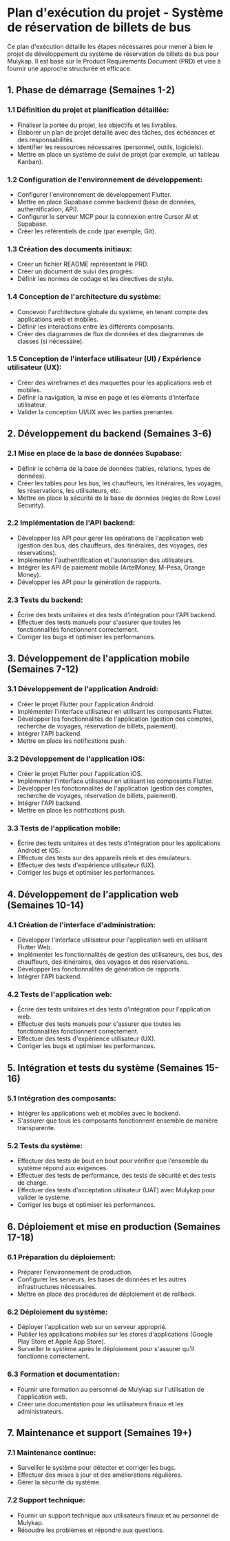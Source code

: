 # Plan d'exécution du projet - Système de réservation de billets de bus

Ce plan d'exécution détaille les étapes nécessaires pour mener à bien le projet de développement du système de réservation de billets de bus pour Mulykap. Il est basé sur le Product Requirements Document (PRD) et vise à fournir une approche structurée et efficace.

## 1. Phase de démarrage (Semaines 1-2)

### 1.1 Définition du projet et planification détaillée:
- Finaliser la portée du projet, les objectifs et les livrables.
- Élaborer un plan de projet détaillé avec des tâches, des échéances et des responsabilités.
- Identifier les ressources nécessaires (personnel, outils, logiciels).
- Mettre en place un système de suivi de projet (par exemple, un tableau Kanban).

### 1.2 Configuration de l'environnement de développement:
- Configurer l'environnement de développement Flutter.
- Mettre en place Supabase comme backend (base de données, authentification, API).
- Configurer le serveur MCP pour la connexion entre Cursor AI et Supabase.
- Créer les référentiels de code (par exemple, Git).

### 1.3 Création des documents initiaux:
- Créer un fichier README représentant le PRD.
- Créer un document de suivi des progrès.
- Définir les normes de codage et les directives de style.

### 1.4 Conception de l'architecture du système:
- Concevoir l'architecture globale du système, en tenant compte des applications web et mobiles.
- Définir les interactions entre les différents composants.
- Créer des diagrammes de flux de données et des diagrammes de classes (si nécessaire).

### 1.5 Conception de l'interface utilisateur (UI) / Expérience utilisateur (UX):
- Créer des wireframes et des maquettes pour les applications web et mobiles.
- Définir la navigation, la mise en page et les éléments d'interface utilisateur.
- Valider la conception UI/UX avec les parties prenantes.

## 2. Développement du backend (Semaines 3-6)

### 2.1 Mise en place de la base de données Supabase:
- Définir le schéma de la base de données (tables, relations, types de données).
- Créer les tables pour les bus, les chauffeurs, les itinéraires, les voyages, les réservations, les utilisateurs, etc.
- Mettre en place la sécurité de la base de données (règles de Row Level Security).

### 2.2 Implémentation de l'API backend:
- Développer les API pour gérer les opérations de l'application web (gestion des bus, des chauffeurs, des itinéraires, des voyages, des réservations).
- Implémenter l'authentification et l'autorisation des utilisateurs.
- Intégrer les API de paiement mobile (ArtelMoney, M-Pesa, Orange Money).
- Développer les API pour la génération de rapports.

### 2.3 Tests du backend:
- Écrire des tests unitaires et des tests d'intégration pour l'API backend.
- Effectuer des tests manuels pour s'assurer que toutes les fonctionnalités fonctionnent correctement.
- Corriger les bugs et optimiser les performances.

## 3. Développement de l'application mobile (Semaines 7-12)

### 3.1 Développement de l'application Android:
- Créer le projet Flutter pour l'application Android.
- Implémenter l'interface utilisateur en utilisant les composants Flutter.
- Développer les fonctionnalités de l'application (gestion des comptes, recherche de voyages, réservation de billets, paiement).
- Intégrer l'API backend.
- Mettre en place les notifications push.

### 3.2 Développement de l'application iOS:
- Créer le projet Flutter pour l'application iOS.
- Implémenter l'interface utilisateur en utilisant les composants Flutter.
- Développer les fonctionnalités de l'application (gestion des comptes, recherche de voyages, réservation de billets, paiement).
- Intégrer l'API backend.
- Mettre en place les notifications push.

### 3.3 Tests de l'application mobile:
- Écrire des tests unitaires et des tests d'intégration pour les applications Android et iOS.
- Effectuer des tests sur des appareils réels et des émulateurs.
- Effectuer des tests d'expérience utilisateur (UX).
- Corriger les bugs et optimiser les performances.

## 4. Développement de l'application web (Semaines 10-14)

### 4.1 Création de l'interface d'administration:
- Développer l'interface utilisateur pour l'application web en utilisant Flutter Web.
- Implémenter les fonctionnalités de gestion des utilisateurs, des bus, des chauffeurs, des itinéraires, des voyages et des réservations.
- Développer les fonctionnalités de génération de rapports.
- Intégrer l'API backend.

### 4.2 Tests de l'application web:
- Écrire des tests unitaires et des tests d'intégration pour l'application web.
- Effectuer des tests manuels pour s'assurer que toutes les fonctionnalités fonctionnent correctement.
- Effectuer des tests d'expérience utilisateur (UX).
- Corriger les bugs et optimiser les performances.

## 5. Intégration et tests du système (Semaines 15-16)

### 5.1 Intégration des composants:
- Intégrer les applications web et mobiles avec le backend.
- S'assurer que tous les composants fonctionnent ensemble de manière transparente.

### 5.2 Tests du système:
- Effectuer des tests de bout en bout pour vérifier que l'ensemble du système répond aux exigences.
- Effectuer des tests de performance, des tests de sécurité et des tests de charge.
- Effectuer des tests d'acceptation utilisateur (UAT) avec Mulykap pour valider le système.
- Corriger les bugs et optimiser les performances.

## 6. Déploiement et mise en production (Semaines 17-18)

### 6.1 Préparation du déploiement:
- Préparer l'environnement de production.
- Configurer les serveurs, les bases de données et les autres infrastructures nécessaires.
- Mettre en place des procédures de déploiement et de rollback.

### 6.2 Déploiement du système:
- Déployer l'application web sur un serveur approprié.
- Publier les applications mobiles sur les stores d'applications (Google Play Store et Apple App Store).
- Surveiller le système après le déploiement pour s'assurer qu'il fonctionne correctement.

### 6.3 Formation et documentation:
- Fournir une formation au personnel de Mulykap sur l'utilisation de l'application web.
- Créer une documentation pour les utilisateurs finaux et les administrateurs.

## 7. Maintenance et support (Semaines 19+)

### 7.1 Maintenance continue:
- Surveiller le système pour détecter et corriger les bugs.
- Effectuer des mises à jour et des améliorations régulières.
- Gérer la sécurité du système.

### 7.2 Support technique:
- Fournir un support technique aux utilisateurs finaux et au personnel de Mulykap.
- Résoudre les problèmes et répondre aux questions. 